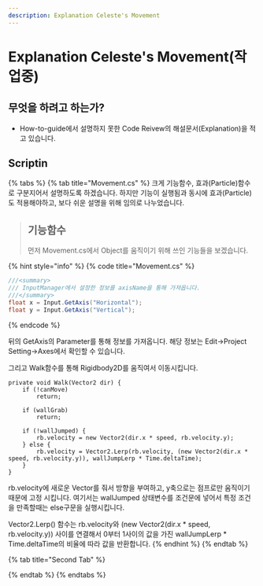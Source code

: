 ```yaml
---
description: Explanation Celeste's Movement
---
```


# Explanation Celeste's Movement\(작업중\)

## 무엇을 하려고 하는가?

* How-to-guide에서 설명하지 못한 Code Reivew의 해설문서\(Explanation\)을 적고 있습니다.

## Scriptin

{% tabs %}
{% tab title="Movement.cs" %}
크게 기능함수, 효과\(Particle\)함수로 구분지어서 설명하도록 하겠습니다. 하지만 기능이 실행됨과 동시에 효과\(Particle\)도 적용해야하고, 보다 쉬운 설명을 위해 임의로 나누었습니다.

> ## 기능함수
>
> 먼저 Movement.cs에서 Object를 움직이기 위해 쓰인 기능들을 보겠습니다.

{% hint style="info" %}
{% code title="Movement.cs" %}
```csharp
///<summary>
/// InputManager에서 설정한 정보를 axisName을 통해 가져옵니다.
///</summary>
float x = Input.GetAxis("Horizontal");
float y = Input.GetAxis("Vertical");
```
{% endcode %}

뒤의 GetAxis의 Parameter를 통해 정보를 가져옵니다.                                                               해당 정보는 Edit-&gt;Project Setting-&gt;Axes에서 확인할 수 있습니다.

그리고 Walk함수를 통해 Rigidbody2D를 움직여서 이동시킵니다.

```
private void Walk(Vector2 dir) {
    if (!canMove) 
        return;
    
    if (wallGrab) 
        return;
    
    if (!wallJumped) {
        rb.velocity = new Vector2(dir.x * speed, rb.velocity.y);
    } else {
        rb.velocity = Vector2.Lerp(rb.velocity, (new Vector2(dir.x * speed, rb.velocity.y)), wallJumpLerp * Time.deltaTime);
    }
}
```

rb.velocity에 새로운 Vector를 줘서 방향을 부여하고, y축으로는 점프로만 움직이기         때문에 고정 시킵니다. 여기서는 wallJumped 상태변수를 조건문에 넣어서 특정 조건을 만족할때는 else구문을 실행시킵니다.

Vector2.Lerp\(\) 함수는 rb.velocity와 \(new Vector2\(dir.x \* speed, rb.velocity.y\)\) 사이를    연결해서 0부터 1사이의 값을 가진 wallJumpLerp \* Time.deltaTime의 비율에 따라 값을 반환합니다. 
{% endhint %}
{% endtab %}

{% tab title="Second Tab" %}

{% endtab %}
{% endtabs %}



